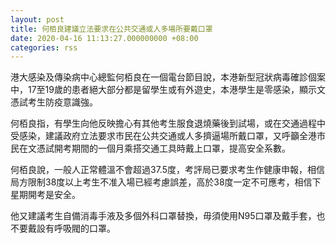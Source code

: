 ```yaml
---
layout: post
title: 何栢良建議立法要求在公共交通或人多場所要戴口罩
date: 2020-04-16 11:13:27.000000000 +08:00
categories: rss
---
```


港大感染及傳染病中心總監何栢良在一個電台節目說，本港新型冠狀病毒確診個案中，17至19歲的患者絕大部分都是留學生或有外遊史，本港學生是零感染，顯示文憑試考生防疫意識強。

何栢良指，有學生向他反映擔心有其他考生服食退燒藥後到試場，或在交通過程中受感染，建議政府立法要求市民在公共交通或人多擠逼場所戴口罩，又呼籲全港市民在文憑試開考期間的一個月乘搭交通工具時戴上口罩，提高安全系數。

何栢良說，一般人正常體溫不會超過37.5度，考評局已要求考生作健康申報，相信局方限制38度以上考生不准入場已經考慮誤差，高於38度一定不可應考，相信下星期開考是安全。

他又建議考生自備消毒手液及多個外科口罩替換，毋須使用N95口罩及戴手套，也不要戴設有呼吸閥的口罩。
